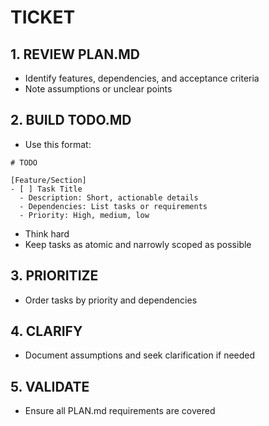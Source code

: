 # TICKET

## 1. REVIEW PLAN.MD
- Identify features, dependencies, and acceptance criteria
- Note assumptions or unclear points

## 2. BUILD TODO.MD
- Use this format:
```
# TODO

[Feature/Section]
- [ ] Task Title
  - Description: Short, actionable details
  - Dependencies: List tasks or requirements
  - Priority: High, medium, low
```
- Think hard
- Keep tasks as atomic and narrowly scoped as possible

## 3. PRIORITIZE
- Order tasks by priority and dependencies

## 4. CLARIFY
- Document assumptions and seek clarification if needed

## 5. VALIDATE
- Ensure all PLAN.md requirements are covered
